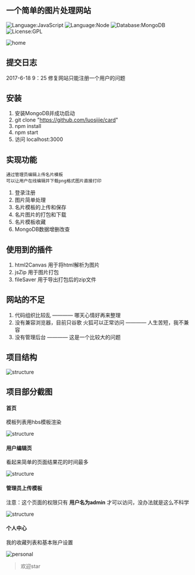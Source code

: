 ## 一个简单的图片处理网站

![Language:JavaScript](https://img.shields.io/badge/Language-Javascript-yellow.svg?style=flat)
![Language:Node](https://img.shields.io/badge/Language-Node-green.svg?style=flat)
![Database:MongoDB](https://img.shields.io/badge/Database-MongoDB-green.svg?style=flat)
![License:GPL](https://img.shields.io/badge/License-GPL-blue.svg?style=flat)


![home](https://github.com/luosijie/Front-end-Blog/blob/master/img/a.PNG?raw=true)


## 提交日志
2017-6-18 9：25 修复网站只能注册一个用户的问题


## 安装
1. 安装MongoDB并成功启动
2. git clone "https://github.com/luosijie/card"
3. npm install
4. npm start
5. 访问 localhost:3000

## 实现功能
```
通过管理员编辑上传名片模板
可以让用户在线编辑并下载png格式图片直接打印
```
1. 登录注册
2. 图片简单处理
3. 名片模板的上传和保存
4. 名片图片的打包和下载
4. 名片模板收藏
5. MongoDB数据增删改查

## 使用到的插件
1. html2Canvas 用于将html解析为图片
2. jsZip 用于图片打包
3. fileSaver 用于导出打包后的zip文件

## 网站的不足
1. 代码组织比较乱 ———— 哪天心情好再来整理
2. 没有兼容浏览器，目前只谷歌 火狐可以正常访问 ———— 人生苦短，我不兼容
3. 没有管理后台 ———— 这是一个比较大的问题

## 项目结构

![structure](https://github.com/luosijie/Front-end-Blog/blob/master/img/structure.PNG?raw=true)

## 项目部分截图
#### 首页
模板列表用hbs模板渲染

![structure](https://github.com/luosijie/Front-end-Blog/blob/master/img/home.PNG?raw=true)

#### 用户编辑页
看起来简单的页面结果花的时间最多

![structure](https://github.com/luosijie/Front-end-Blog/blob/master/img/edit.PNG)

#### 管理员上传模板
注意：这个页面的权限只有 **用户名为admin** 才可以访问，没办法就是这么不科学

![structure](https://github.com/luosijie/Front-end-Blog/blob/master/img/upload.PNG?raw=true)

#### 个人中心
我的收藏列表和基本账户设置

![personal](https://github.com/luosijie/Front-end-Blog/blob/master/img/personal.PNG?raw=true)


> 欢迎star

